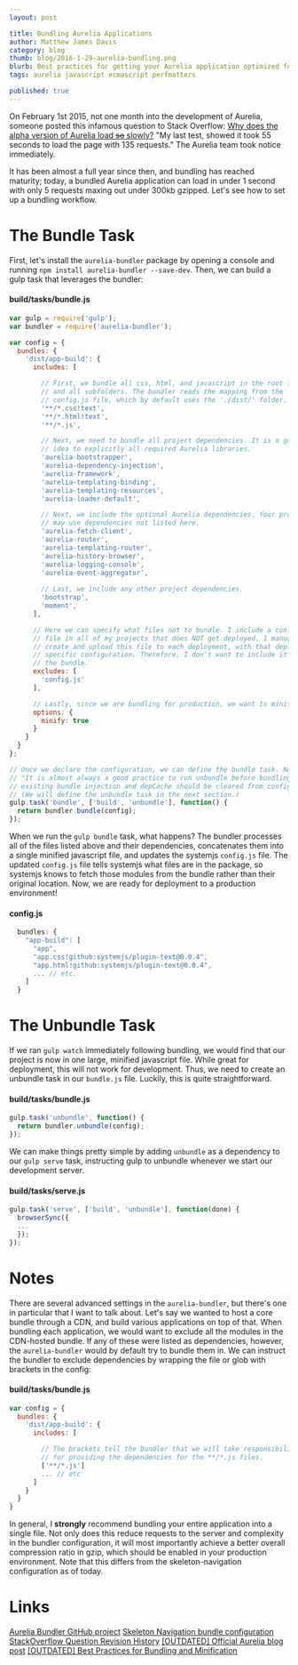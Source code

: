 ```yaml
---
layout: post

title: Bundling Aurelia Applications
author: Matthew James Davis
category: blog
thumb: blog/2016-1-29-aurelia-bundling.png
blurb: Best practices for getting your Aurelia application optimized for deployment
tags: aurelia javascript ecmascript perfmatters

published: true
---
```

On February 1st 2015, not one month into the development of Aurelia, someone posted this infamous question to Stack Overflow: [Why does <span style="background:# D1E1AD;color:# 405A04;">the alpha version of</span> Aurelia load <s style="color:# A82400;background-color:# E5BDB2;">so</s> slowly?](http://stackoverflow.com/questions/28258956/why-does-the-alpha-version-of-aurelia-load-slowly) "My last test, showed it took 55 seconds to load the page with 135 requests." The Aurelia team took notice immediately.

It has been almost a full year since then, and bundling has reached maturity; today, a bundled Aurelia application can load in under 1 second with only 5 requests maxing out under 300kb gzipped. Let's see how to set up a bundling workflow.

# The Bundle Task

First, let's install the `aurelia-bundler` package by opening a console and running `npm install aurelia-bundler --save-dev`. Then, we can build a gulp task that leverages the bundler:

#### build/tasks/bundle.js
```javascript
var gulp = require('gulp');
var bundler = require('aurelia-bundler');

var config = {
  bundles: {
    'dist/app-build': {
      includes: [

      	// First, we bundle all css, html, and javascript in the root folder 
      	// and all subfolders. The bundler reads the mapping from the
      	// config.js file, which by default uses the './dist/' folder.
        '**/*.css!text',
        '**/*.html!text',
        '**/*.js',

        // Next, we need to bundle all project dependencies. It is a good 
        // idea to explicitly all required Aurelia libraries.
        'aurelia-bootstrapper',
        'aurelia-dependency-injection',
        'aurelia-framework',
        'aurelia-templating-binding',
        'aurelia-templating-resources',
        'aurelia-loader-default',

        // Next, we include the optional Aurelia dependencies. Your project 
        // may use dependencies not listed here.
        'aurelia-fetch-client',
        'aurelia-router',
        'aurelia-templating-router',
        'aurelia-history-browser',
        'aurelia-logging-console',
        'aurelia-event-aggregator',
        
        // Last, we include any other project dependencies.
        'bootstrap',
        'moment',
      ],

      // Here we can specify what files not to bundle. I include a config.js
      // file in all of my projects that does NOT get deployed. I manually
      // create and upload this file to each deployment, with that deployment's
      // specific configuration. Therefore, I don't want to include it in 
      // the bundle.
      excludes: [
        'config.js'
      ],

      // Lastly, since we are bundling for production, we want to minify as well.
      options: {
        minify: true
      }
    }
  }
};

// Once we declare the configuration, we can define the bundle task. Note:
// "It is almost always a good practice to run unbundle before bundling. The 
// existing bundle injection and depCache should be cleared from config.js."
// (We will define the unbundle task in the next section.)
gulp.task('bundle', ['build', 'unbundle'], function() {
  return bundler.bundle(config);
});
```

When we run the `gulp bundle` task, what happens? The bundler processes all of the files listed above and their dependencies, concatenates them into a single minified javascript file, and updates the systemjs `config.js` file. The updated `config.js` file tells systemjs what files are in the package, so systemjs knows to fetch those modules from the bundle rather than their original location. Now, we are ready for deployment to a production environment!

#### config.js
```javascript
  bundles: {
    "app-build": [
      "app",
      "app.css!github:systemjs/plugin-text@0.0.4",
      "app.html!github:systemjs/plugin-text@0.0.4",
      ... // etc.
    ]
  }
```

# The Unbundle Task

If we ran `gulp watch` immediately following bundling, we would find that our project is now in one large, minified javascript file. While great for deployment, this will not work for development. Thus, we need to create an unbundle task in our `bundle.js` file. Luckily, this is quite straightforward.

#### build/tasks/bundle.js
```javascript
gulp.task('unbundle', function() {
  return bundler.unbundle(config);
});
```

We can make things pretty simple by adding `unbundle` as a dependency to our `gulp serve` task, instructing gulp to unbundle whenever we start our development server.

#### build/tasks/serve.js
```javascript
gulp.task('serve', ['build', 'unbundle'], function(done) {
  browserSync({
  ...
  });
});
```

# Notes

There are several advanced settings in the `aurelia-bundler`, but there's one in particular that I want to talk about. Let's say we wanted to host a core bundle through a CDN, and build various applications on top of that. When bundling each application, we would want to exclude all the modules in the CDN-hosted bundle. If any of these were listed as dependencies, however, the `aurelia-bundler` would by default try to bundle them in. We can instruct the bundler to exclude dependencies by wrapping the file or glob with brackets in the config:

#### build/tasks/bundle.js
```javascript
var config = {
  bundles: {
    'dist/app-build': {
      includes: [

      	// The brackets tell the bundler that we will take responsibility
      	// for providing the dependencies for the **/*.js files.
        ['**/*.js']
      	... // etc
      ]
    }
  }
}
```

In general, I **strongly** recommend bundling your entire application into a single file. Not only does this reduce requests to the server and complexity in the bundler configuration, it will most importantly achieve a better overall compression ratio in gzip, which should be enabled in your production environment. Note that this differs from the skeleton-navigation configuration as of today.

# Links
[Aurelia Bundler GitHub project](https://github.com/aurelia/bundler)
[Skeleton Navigation bundle configuration](https://github.com/aurelia/skeleton-navigation/blob/master/skeleton-es2016/build/bundles.json)
[StackOverflow Question Revision History](http://stackoverflow.com/posts/28258956/revisions)
[[OUTDATED] Official Aurelia blog post](http://blog.durandal.io/2015/09/11/bundling-aurelia-apps/)
[[OUTDATED] Best Practices for Bundling and Minification](http://patrickwalters.net/my-best-practices-for-aurelia-bundling-and-minification/)